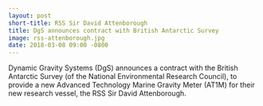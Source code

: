 ```yaml
---
layout: post
short-title: RSS Sir David Attenborough
title: DgS announces contract with British Antarctic Survey
image: rss-attenborough.jpg
date: 2018-03-08 09:00 -0800
---
```


 Dynamic Gravity Systems (DgS) announces a contract with the British Antarctic Survey (of the National Environmental Research Council),
 to provide a new Advanced Technology Marine Gravity Meter (AT1M) for their new research vessel, the RSS Sir David Attenborough.
